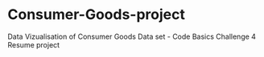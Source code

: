 # Consumer-Goods-project
Data Vizualisation of Consumer Goods Data set - Code Basics Challenge 4 Resume project
